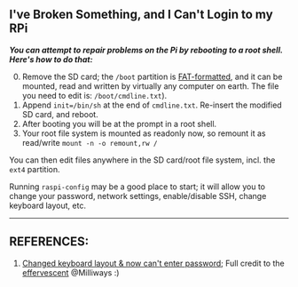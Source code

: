 ## I've Broken Something, and I Can't Login to my RPi

***You can attempt to repair problems on the Pi by rebooting to a root shell. Here's how to do that:*** 

0. Remove the SD card; the `/boot`  partition is [FAT-formatted](https://en.wikipedia.org/wiki/File_Allocation_Table), and it can be mounted, read and written by virtually any computer on earth. The file you need to edit is: `/boot/cmdline.txt`). 
1. Append `init=/bin/sh` at the end of `cmdline.txt`. Re-insert the modified SD card, and reboot.
1. After booting you will be at the prompt in a root shell.
3. Your root file system is mounted as readonly now, so remount it as read/write
    `mount -n -o remount,rw /`

You can then edit files anywhere in the SD card/root file system, incl. the `ext4` partition.

Running `raspi-config` may be a good place to start; it will allow you to change your password, network settings, enable/disable SSH, change keyboard layout,  etc.



---

## REFERENCES:

1. [Changed keyboard layout & now can't enter password](https://raspberrypi.stackexchange.com/a/117828/83790); Full credit to the [effervescent](https://www.dictionary.com/browse/effervescent) @Milliways :)

